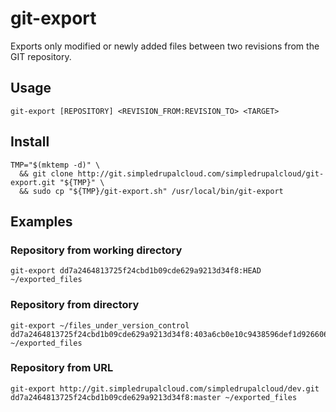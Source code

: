 git-export
==========

Exports only modified or newly added files between two revisions from the GIT repository.

Usage
-----

    git-export [REPOSITORY] <REVISION_FROM:REVISION_TO> <TARGET>

Install
-------

    TMP="$(mktemp -d)" \
      && git clone http://git.simpledrupalcloud.com/simpledrupalcloud/git-export.git "${TMP}" \
      && sudo cp "${TMP}/git-export.sh" /usr/local/bin/git-export

## Examples

### Repository from working directory

    git-export dd7a2464813725f24cbd1b09cde629a9213d34f8:HEAD ~/exported_files

### Repository from directory

    git-export ~/files_under_version_control dd7a2464813725f24cbd1b09cde629a9213d34f8:403a6cb0e10c9438596def1d926606864b147d15 ~/exported_files

### Repository from URL

    git-export http://git.simpledrupalcloud.com/simpledrupalcloud/dev.git dd7a2464813725f24cbd1b09cde629a9213d34f8:master ~/exported_files
